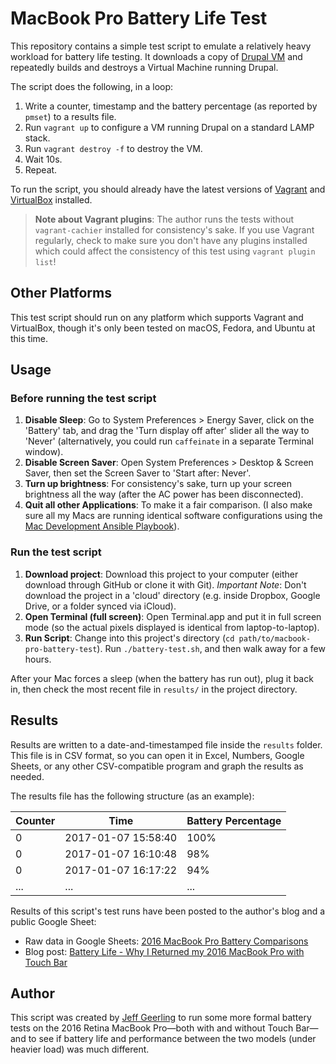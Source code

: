 # MacBook Pro Battery Life Test

This repository contains a simple test script to emulate a relatively heavy workload for battery life testing. It downloads a copy of [Drupal VM](https://www.drupalvm.com) and repeatedly builds and destroys a Virtual Machine running Drupal.

The script does the following, in a loop:

  1. Write a counter, timestamp and the battery percentage (as reported by `pmset`) to a results file.
  3. Run `vagrant up` to configure a VM running Drupal on a standard LAMP stack.
  5. Run `vagrant destroy -f` to destroy the VM.
  6. Wait 10s.
  7. Repeat.

To run the script, you should already have the latest versions of [Vagrant](https://www.vagrantup.com/downloads.html) and [VirtualBox](https://www.virtualbox.org/wiki/Downloads) installed.

> **Note about Vagrant plugins**: The author runs the tests without `vagrant-cachier` installed for consistency's sake. If you use Vagrant regularly, check to make sure you don't have any plugins installed which could affect the consistency of this test using `vagrant plugin list`!

## Other Platforms

This test script should run on any platform which supports Vagrant and VirtualBox, though it's only been tested on macOS, Fedora, and Ubuntu at this time.

## Usage

### Before running the test script

  1. **Disable Sleep**: Go to System Preferences > Energy Saver, click on the 'Battery' tab, and drag the 'Turn display off after' slider all the way to 'Never' (alternatively, you could run `caffeinate` in a separate Terminal window).
  2. **Disable Screen Saver**: Open System Preferences > Desktop & Screen Saver, then set the Screen Saver to 'Start after: Never'.
  3. **Turn up brightness**: For consistency's sake, turn up your screen brightness all the way (after the AC power has been disconnected).
  4. **Quit all other Applications**: To make it a fair comparison. (I also make sure all my Macs are running identical software configurations using the [Mac Development Ansible Playbook](https://github.com/geerlingguy/mac-dev-playbook)).

### Run the test script

  1. **Download project**: Download this project to your computer (either download through GitHub or clone it with Git). _Important Note_: Don't download the project in a 'cloud' directory (e.g. inside Dropbox, Google Drive, or a folder synced via iCloud).
  2. **Open Terminal (full screen)**: Open Terminal.app and put it in full screen mode (so the actual pixels displayed is identical from laptop-to-laptop).
  3. **Run Script**: Change into this project's directory (`cd path/to/macbook-pro-battery-test`). Run `./battery-test.sh`, and then walk away for a few hours.

After your Mac forces a sleep (when the battery has run out), plug it back in, then check the most recent file in `results/` in the project directory.

## Results

Results are written to a date-and-timestamped file inside the `results` folder. This file is in CSV format, so you can open it in Excel, Numbers, Google Sheets, or any other CSV-compatible program and graph the results as needed.

The results file has the following structure (as an example):

| Counter | Time                | Battery Percentage |
| ------- | ------------------- | ------------------ |
| 0       | 2017-01-07 15:58:40 | 100%               |
| 0       | 2017-01-07 16:10:48 | 98%                |
| 0       | 2017-01-07 16:17:22 | 94%                |
| ...     | ...                 | ...                |

Results of this script's test runs have been posted to the author's blog and a public Google Sheet:

  - Raw data in Google Sheets: [2016 MacBook Pro Battery Comparisons](https://docs.google.com/spreadsheets/d/16H6TeKCOZRwzsd5bZJM2IHVqN9fU6GZhUrDiu_SK2zU/edit?usp=sharing)
  - Blog post: [Battery Life - Why I Returned my 2016 MacBook Pro with Touch Bar](http://www.jeffgeerling.com/blog/2017/i-returned-my-2016-macbook-pro-touch-bar#battery-life)

## Author

This script was created by [Jeff Geerling](http://www.jeffgeerling.com) to run some more formal battery tests on the 2016 Retina MacBook Pro—both with and without Touch Bar—and to see if battery life and performance between the two models (under heavier load) was much different.
